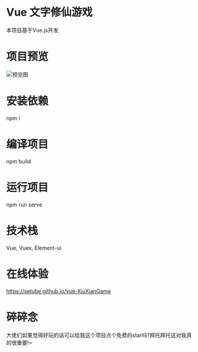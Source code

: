 # Vue 文字修仙游戏
本项目基于Vue.js开发

# 项目预览
![预览图](https://i0.hdslb.com/bfs/article/cd2e644524316dcce00f84ff00e249de8941412.png@1e_1c.webp)

# 安装依赖
npm i

# 编译项目
npm build

# 运行项目
npm run serve

# 技术栈
Vue, Vuex, Element-ui

# 在线体验
https://setube.github.io/vue-XiuXianGame

# 碎碎念
大佬们如果觉得好玩的话可以给我这个项目点个免费的star吗?拜托拜托这对我真的很重要!~
